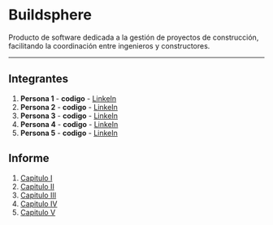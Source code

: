 # Buildsphere
Producto de software dedicada a la gestión de proyectos de construcción, facilitando la coordinación entre ingenieros y constructores.
***

## Integrantes
1. **Persona 1** - **codigo** - [LinkeIn](https://www.linkedin.com/in/usuario/ "LinkedIn" )
2. **Persona 2** - **codigo** - [LinkeIn](https://www.linkedin.com/in/usuario/ "LinkedIn" )
3. **Persona 3** - **codigo** - [LinkeIn](https://www.linkedin.com/in/usuario/ "LinkedIn" )
4. **Persona 4** - **codigo** - [LinkeIn](https://www.linkedin.com/in/usuario/ "LinkedIn" )
5. **Persona 5** - **codigo** - [LinkeIn](https://www.linkedin.com/in/usuario/ "LinkedIn" )

## Informe
1. [Capitulo I](Informe/Capitulo%20I/Capitulo_I.md)
2. [Capitulo II](Informe/Capitulo%20II/Capitulo_II.md)
3. [Capitulo III](Informe/Capitulo%20III/Capitulo_III.md)
4. [Capitulo IV](Informe/Capitulo%20IV/Capitulo_IV.md)
5. [Capitulo V](Informe/Capitulo%20V/Capitulo_V.md)

